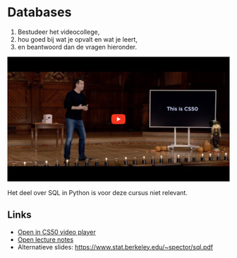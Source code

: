 # Databases

1. Bestudeer het videocollege,
2. hou goed bij wat je opvalt en wat je leert,
3. en beantwoord dan de vragen hieronder.

![](still.png)

Het deel over SQL in Python is voor deze cursus niet relevant.

## Links

- [Open in CS50 video player](https://video.cs50.io/zrCLRC3Ci1c?start=655)
- [Open lecture notes](https://cs50.harvard.edu/college/2022/fall/notes/7/)
- Alternatieve slides: <https://www.stat.berkeley.edu/~spector/sql.pdf>
